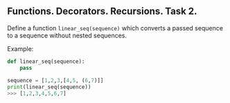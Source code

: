 ## Functions. Decorators. Recursions. Task 2.
Define a function `linear_seq(sequence)` which converts a passed sequence to a sequence without nested sequences.

Example:
```python
def linear_seq(sequence):
    pass
  
sequence = [1,2,3,[4,5, (6,7)]]
print(linear_seq(sequence))
>>> [1,2,3,4,5,6,7]
```
